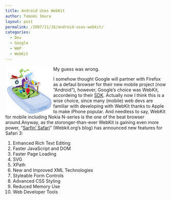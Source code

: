 ```yaml
---
title: Android Uses WebKit
author: Tomomi Imura
layout: post
permalink: /2007/11/16/android-uses-webkit/
categories:
  - Dev
  - Google
  - WAP
  - WebKit
---
```

<img src="/assets/images/wp-content/misc/android.png" alt="android" align="left" />My guess was wrong.

I somehow thought Google will partner with Firefox as a defaul browser for their new mobile project (now &#8220;Android&#8221;), however, Google&#8217;s choice was WebKit, accordeing to their <a href="http://code.google.com/android/" target="_blank">SDK</a>. Actually now I think this is a wise choice, since many (mobile) web devs are familiar with developing with WebKit thanks to Apple to make iPhone popular. And needless to say, WebKit for mobile including Nokia N-series is the one of the beat browser around.Anyway, as the storonger-than-ever WebKit is gaining even more power, &#8220;<a href="http://webkit.org/blog/122/webkit-3-10-new-things/" target="_blank">Sarfin&#8217; Safari</a>&#8221; (Webkit.org&#8217;s blog) has announced new features for Safari 3:

1.  Enhanced Rich Text Editing
2.  Faster JavaScript and DOM
3.  Faster Page Loading
4.  SVG
5.  XPath
6.  New and Improved XML Technologies
7.  Styleable Form Controls
8.  Advanced CSS Styling
9.  Reduced Memory Use
10. Web Developer Tools